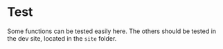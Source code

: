 # Test

Some functions can be tested easily here. The others should be tested in the dev site, located in the `site` folder.

